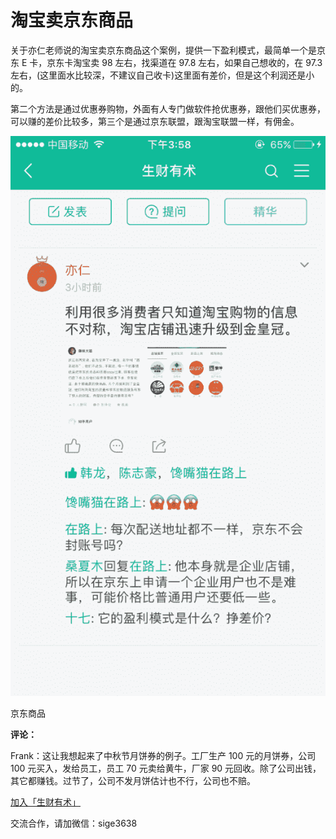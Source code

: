 # 淘宝卖京东商品

关于亦仁老师说的淘宝卖京东商品这个案例，提供一下盈利模式，最简单一个是京东 E 卡，京东卡淘宝卖 98 左右，找渠道在 97.8 左右，如果自己想收的，在 97.3 左右，(这里面水比较深，不建议自己收卡)这里面有差价，但是这个利润还是小的。

第二个方法是通过优惠券购物，外面有人专门做软件抢优惠券，跟他们买优惠券，可以赚的差价比较多，第三个是通过京东联盟，跟淘宝联盟一样，有佣金。

![](img/ca733bc3334fa95b599788a99db4a9b2.jpg)

京东商品

**评论：**

Frank：这让我想起来了中秋节月饼券的例子。工厂生产 100 元的月饼券，公司 100 元买入，发给员工，员工 70 元卖给黄牛，厂家 90 元回收。除了公司出钱，其它都赚钱。过节了，公司不发月饼估计也不行，公司也不赔。

[加入「生财有术」](https://www.ilangcai.com/jiaru/)

交流合作，请加微信：sige3638